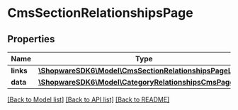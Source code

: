 # CmsSectionRelationshipsPage

## Properties
Name | Type | Description | Notes
------------ | ------------- | ------------- | -------------
**links** | [**\ShopwareSDK6\Model\CmsSectionRelationshipsPageLinks**](CmsSectionRelationshipsPageLinks.md) |  | [optional] 
**data** | [**\ShopwareSDK6\Model\CategoryRelationshipsCmsPageData**](CategoryRelationshipsCmsPageData.md) |  | [optional] 

[[Back to Model list]](../../README.md#documentation-for-models) [[Back to API list]](../../README.md#documentation-for-api-endpoints) [[Back to README]](../../README.md)

